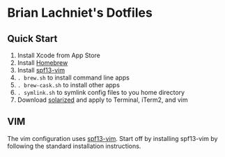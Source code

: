 # Brian Lachniet's Dotfiles

## Quick Start

1. Install Xcode from App Store
2. Install [Homebrew](http://brew.sh/)
3. Install [spf13-vim](https://github.com/spf13/spf13-vim)
4. `. brew.sh` to install command line apps
5. `. brew-cask.sh` to install other apps
6. `. symlink.sh` to symlink config files to you home directory
7. Download [solarized](http://ethanschoonover.com/solarized) and apply to
   Terminal, iTerm2, and vim

## VIM

The vim configuration uses [spf13-vim](https://github.com/spf13/spf13-vim).
Start off by installing spf13-vim by following the standard installation instructions.

